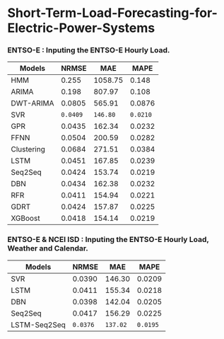 # Short-Term-Load-Forecasting-for-Electric-Power-Systems
### ENTSO-E : Inputing the ENTSO-E Hourly Load.
Models|NRMSE|MAE|MAPE
------------- | -------------| -------------| -------------
HMM | 0.255 | 1058.75 | 0.148
ARIMA | 0.198 | 807.97 | 0.108
DWT-ARIMA | 0.0805 | 565.91 | 0.0876
SVR | `0.0409` | `146.80` | `0.0210`
GPR | 0.0435 | 162.34 | 0.0232
FFNN | 0.0504 | 200.59 | 0.0282
Clustering | 0.0684 | 271.51 | 0.0384
LSTM | 0.0451 | 167.85 | 0.0239
Seq2Seq | 0.0424 | 153.74 | 0.0219
DBN | 0.0434 | 162.38 | 0.0232
RFR | 0.0411 | 154.94 | 0.0221
GDRT | 0.0424 | 157.87| 0.0225
XGBoost | 0.0418 | 154.14 | 0.0219
### ENTSO-E & NCEI ISD : Inputing the ENTSO-E Hourly Load, Weather and Calendar.
Models|NRMSE|MAE|MAPE
------------- | -------------| -------------| -------------
SVR | 0.0390 | 146.30 | 0.0209
LSTM | 0.0411 | 155.34 | 0.0218
DBN | 0.0398 | 142.04 | 0.0205
Seq2Seq | 0.0417 | 156.29 | 0.0225
LSTM-Seq2Seq | `0.0376` | `137.02` | `0.0195`
